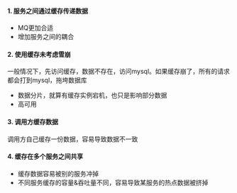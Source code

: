 #### 1. 服务之间通过缓存传递数据
- MQ更加合适
- 增加服务之间的耦合

#### 2. 使用缓存未考虑雪崩
一般情况下，先访问缓存，数据不存在，访问mysql。如果缓存崩了，所有的请求都会打到mysql，拖垮数据库

- 数据分片，就算有缓存实例宕机，也只是影响部分数据
- 高可用

#### 3. 调用方缓存数据
调用方自己缓存一份数据，容易导致数据不一致

#### 4. 缓存在多个服务之间共享
- 缓存数据容易被别的服务冲掉
- 不同服务缓存的容量&吞吐量不同，容易导致某服务的热点数据被挤掉

